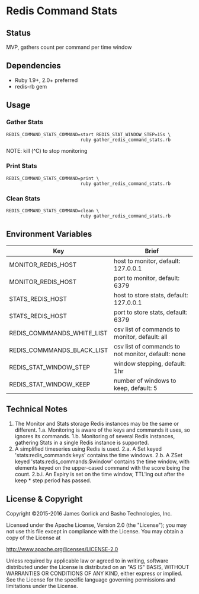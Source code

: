 # Redis Command Stats
## Status
MVP, gathers count per command per time window

## Dependencies
* Ruby 1.9+, 2.0+ preferred
* redis-rb gem

## Usage
### Gather Stats
```shell
REDIS_COMMAND_STATS_COMMAND=start REDIS_STAT_WINDOW_STEP=15s \
                            ruby gather_redis_command_stats.rb
```
NOTE: kill (^C) to stop monitoring

### Print Stats
```shell
REDIS_COMMAND_STATS_COMMAND=print \
                            ruby gather_redis_command_stats.rb
```

### Clean Stats
```shell
REDIS_COMMAND_STATS_COMMAND=clean \
                            ruby gather_redis_command_stats.rb
```

## Environment Variables

| Key                        | Brief                                           |
|----------------------------|-------------------------------------------------|
| MONITOR_REDIS_HOST         | host to monitor, default: 127.0.0.1             |
| MONITOR_REDIS_HOST         | port to monitor, default: 6379                  |
| STATS_REDIS_HOST           | host to store stats, default: 127.0.0.1         |
| STATS_REDIS_HOST           | port to store stats, default: 6379              |
| REDIS_COMMMANDS_WHITE_LIST | csv list of commands to monitor, default: all   |
| REDIS_COMMMANDS_BLACK_LIST | csv list of commands to not monitor, default: none |
| REDIS_STAT_WINDOW_STEP     | window stepping, default: 1hr                   |
| REDIS_STAT_WINDOW_KEEP     | number of windows to keep, default: 5           |

## Technical Notes
1. The Monitor and Stats storage Redis instances may be the same or different.
1.a. Monitoring is aware of the keys and commands it uses, so ignores its commands.
1.b. Monitoring of several Redis instances, gathering Stats in a single Redis
     instance is supported.
2. A simplified timeseries using Redis is used.
2.a. A Set keyed 'stats:redis_commands:keys' contains the time windows.
2.b. A ZSet keyed 'stats:redis_commands:$window' contains the time window, with
     elements keyed on the upper-cased command with the score being the count.
2.b.i. An Expiry is set on the time window, TTL'ing out after the keep * step
       period has passed.

## License & Copyright
Copyright ©2015-2016 James Gorlick and Basho Technologies, Inc.

Licensed under the Apache License, Version 2.0 (the "License"); you may not use
this file except in compliance with the License. You may obtain a copy of the
License at

http://www.apache.org/licenses/LICENSE-2.0

Unless required by applicable law or agreed to in writing, software distributed
under the License is distributed on an "AS IS" BASIS, WITHOUT WARRANTIES OR
CONDITIONS OF ANY KIND, either express or implied. See the License for the
specific language governing permissions and limitations under the License.
